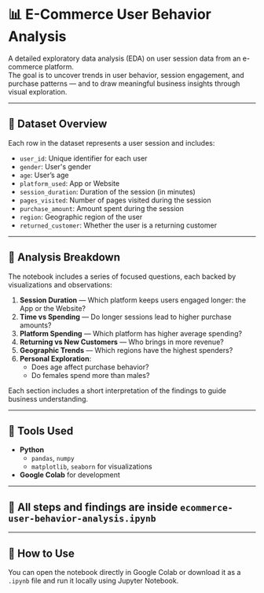 # 📊 E-Commerce User Behavior Analysis

A detailed exploratory data analysis (EDA) on user session data from an e-commerce platform.  
The goal is to uncover trends in user behavior, session engagement, and purchase patterns — and to draw meaningful business insights through visual exploration.

---

## 📁 Dataset Overview

Each row in the dataset represents a user session and includes:

- `user_id`: Unique identifier for each user
- `gender`: User's gender
- `age`: User’s age
- `platform_used`: App or Website
- `session_duration`: Duration of the session (in minutes)
- `pages_visited`: Number of pages visited during the session
- `purchase_amount`: Amount spent during the session
- `region`: Geographic region of the user
- `returned_customer`: Whether the user is a returning customer

---

## 📌 Analysis Breakdown

The notebook includes a series of focused questions, each backed by visualizations and observations:

1. **Session Duration** — Which platform keeps users engaged longer: the App or the Website?
2. **Time vs Spending** — Do longer sessions lead to higher purchase amounts?
3. **Platform Spending** — Which platform has higher average spending?
4. **Returning vs New Customers** — Who brings in more revenue?
5. **Geographic Trends** — Which regions have the highest spenders?
6. **Personal Exploration**:
   - Does age affect purchase behavior?
   - Do females spend more than males?

Each section includes a short interpretation of the findings to guide business understanding.

---

## 🧰 Tools Used

- **Python**
  - `pandas`, `numpy`
  - `matplotlib`, `seaborn` for visualizations
- **Google Colab** for development

---

## 📂 All steps and findings are inside `ecommerce-user-behavior-analysis.ipynb`

---

## 📎 How to Use

You can open the notebook directly in Google Colab or download it as a `.ipynb` file and run it locally using Jupyter Notebook.
